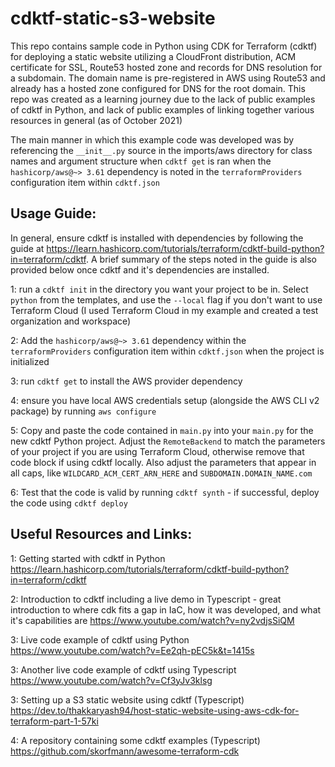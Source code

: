 # cdktf-static-s3-website
This repo contains sample code in Python using CDK for Terraform (cdktf) for deploying a static website utilizing a CloudFront distribution, ACM certificate for SSL, Route53 hosted zone and records for DNS resolution for a subdomain. The domain name is pre-registered in AWS using Route53 and already has a hosted zone configured for DNS for the root domain. This repo was created as a learning journey due to the lack of public examples of cdktf in Python, and lack of public examples of linking together various resources in general (as of October 2021)


The main manner in which this example code was developed was by referencing the `__init__.py` source in the imports/aws directory for class names and argument structure when `cdktf get` is ran when the `hashicorp/aws@~> 3.61` dependency is noted in the `terraformProviders` configuration item within `cdktf.json`


## Usage Guide:

In general, ensure cdktf is installed with dependencies by following the guide at https://learn.hashicorp.com/tutorials/terraform/cdktf-build-python?in=terraform/cdktf. A brief summary of the steps noted in the guide is also provided below once cdktf and it's dependencies are installed.

1: run a `cdktf init` in the directory you want your project to be in. Select `python` from the templates, and use the `--local` flag if you don't want to use Terraform Cloud (I used Terraform Cloud in my example and created a test organization and workspace)

2: Add the `hashicorp/aws@~> 3.61` dependency within the `terraformProviders` configuration item within `cdktf.json` when the project is initialized

3: run `cdktf get` to install the AWS provider dependency

4: ensure you have local AWS credentials setup (alongside the AWS CLI v2 package) by running `aws configure`

5: Copy and paste the code contained in `main.py` into your `main.py` for the new cdktf Python project. Adjust the `RemoteBackend` to match the parameters of your project if you are using Terraform Cloud, otherwise remove that code block if using cdktf locally. Also adjust the parameters that appear in all caps, like `WILDCARD_ACM_CERT_ARN_HERE` and `SUBDOMAIN.DOMAIN_NAME.com`

6: Test that the code is valid by running `cdktf synth` - if successful, deploy the code using `cdktf deploy`


## Useful Resources and Links:

1: Getting started with cdktf in Python https://learn.hashicorp.com/tutorials/terraform/cdktf-build-python?in=terraform/cdktf

2: Introduction to cdktf including a live demo in Typescript - great introduction to where cdk fits a gap in IaC, how it was developed, and what it's capabilities are https://www.youtube.com/watch?v=ny2vdjsSiQM

3: Live code example of cdktf using Python https://www.youtube.com/watch?v=Ee2qh-pEC5k&t=1415s 

3: Another live code example of cdktf using Typescript https://www.youtube.com/watch?v=Cf3yJv3klsg

3: Setting up a S3 static website using cdktf (Typescript) https://dev.to/thakkaryash94/host-static-website-using-aws-cdk-for-terraform-part-1-57ki

4: A repository containing some cdktf examples (Typescript) https://github.com/skorfmann/awesome-terraform-cdk

